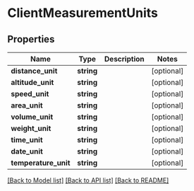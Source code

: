 # ClientMeasurementUnits

## Properties
Name | Type | Description | Notes
------------ | ------------- | ------------- | -------------
**distance_unit** | **string** |  | [optional] 
**altitude_unit** | **string** |  | [optional] 
**speed_unit** | **string** |  | [optional] 
**area_unit** | **string** |  | [optional] 
**volume_unit** | **string** |  | [optional] 
**weight_unit** | **string** |  | [optional] 
**time_unit** | **string** |  | [optional] 
**date_unit** | **string** |  | [optional] 
**temperature_unit** | **string** |  | [optional] 

[[Back to Model list]](../README.md#documentation-for-models) [[Back to API list]](../README.md#documentation-for-api-endpoints) [[Back to README]](../README.md)



